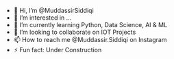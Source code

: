 - 👋 Hi, I’m @MuddassirSiddiqi
- 👀 I’m interested in ...
- 🌱 I’m currently learning Python, Data Science, AI & ML
- 💞️ I’m looking to collaborate on IOT Projects
- 📫 How to reach me @Muddassir.Siddiqi on Instagram
- ⚡ Fun fact: Under Construction

<!---
MuddassirSiddiqi/MuddassirSiddiqi is a ✨ special ✨ repository because its `README.md` (this file) appears on your GitHub profile.
You can click the Preview link to take a look at your changes.
--->
